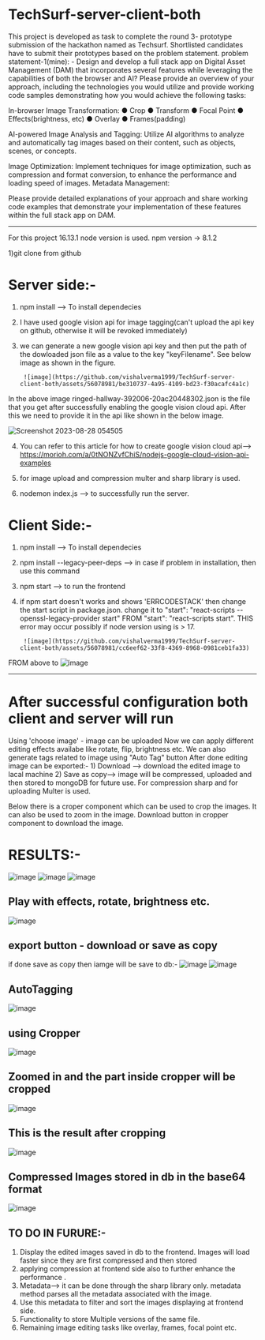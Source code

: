 # TechSurf-server-client-both

This project is developed as task to complete the round 3- prototype submission of the hackathon named as Techsurf. Shortlisted candidates have to submit their prototypes based on the problem statement.
problem statement-1(mine): -
Design and develop a full stack app on Digital Asset Management (DAM) that incorporates several features while leveraging the capabilities of both the browser and AI? Please provide an overview of your approach, including the technologies you would utilize and provide working code samples demonstrating how you would achieve the following tasks:

In-browser Image Transformation:
●	Crop
●	Transform
●	Focal Point
●	Effects(brightness, etc)
●	Overlay
●	Frames(padding)

AI-powered Image Analysis and Tagging:
Utilize AI algorithms to analyze and automatically tag images based on their content, such as objects, scenes, or concepts.

Image Optimization:
Implement techniques for image optimization, such as compression and format conversion, to enhance the performance and loading speed of images.
Metadata Management:

Please provide detailed explanations of your approach and share working code examples that demonstrate your implementation of these features within the full stack app on DAM.
************************************************************************************************************************************************************************************

For this project 
16.13.1 node version is used.
npm version -> 8.1.2

1)git clone from github

# Server side:-
1) npm install --> To install dependecies
2) I have used google vision api for image tagging(can't upload the api key on github, otherwise it will be revoked immediately)
3) we can generate a new google vision api key and then put the path of the dowloaded json file as a value to the key "keyFilename". See below image as shown in the figure. 

		![image](https://github.com/vishalverma1999/TechSurf-server-client-both/assets/56078981/be310737-4a95-4109-bd23-f30acafc4a1c)
In the above image ringed-hallway-392006-20ac20448302.json is the file that you get after successfully enabling the google vision cloud api.
After this we need to provide it in the api like shown in the below image.

![Screenshot 2023-08-28 054505](https://github.com/vishalverma1999/TechSurf-server-client-both/assets/56078981/a428fedc-c813-4476-a7a1-3bf2aae8f546)

4) You can refer to this article for how to create google vision cloud api--> https://morioh.com/a/0tNONZvfChiS/nodejs-google-cloud-vision-api-examples

5) for image upload and compression multer and sharp library is used.
6) nodemon index.js --> to successfully run the server.

# Client Side:-
1) npm install --> To install dependecies
2) npm install --legacy-peer-deps --> in case if problem in installation, then use this command
3) npm start --> to run the frontend 
4) if npm start doesn't works and shows 'ERRCODESTACK' then change the start script in package.json. change it to      "start": "react-scripts --openssl-legacy-provider start"   FROM   "start": "react-scripts start". THIS error may occur possibly if node version using is > 17.

		![image](https://github.com/vishalverma1999/TechSurf-server-client-both/assets/56078981/cc6eef62-33f8-4369-8968-0981ceb1fa33)
FROM above to 
![image](https://github.com/vishalverma1999/TechSurf-server-client-both/assets/56078981/cf983276-d716-42be-ac7f-6325b7025e77)



********************************************************************************************************************************************************************

# After successful configuration both client and server will run
Using 'choose image' - image can be uploaded
Now we can apply different editing effects availabe like rotate, flip, brightness etc.
We can also generate tags related to image using "Auto Tag" button
After done editing image can be exported:-
	1) Download --> download the edited image to lacal machine
	2) Save as copy--> image will be compressed, uploaded and then stored to mongoDB for 		                future use. For compression sharp and for uploading Multer is used.

Below there is a croper component which can be used to crop the images. It can also be used to zoom in the image.
Download button in cropper component to download the image.

# RESULTS:-
![image](https://github.com/vishalverma1999/TechSurf-server-client-both/assets/56078981/5a462ef5-98d3-4598-9635-e9b591c16e32)
![image](https://github.com/vishalverma1999/TechSurf-server-client-both/assets/56078981/ddf10e8a-a175-4bca-880b-08396be24c6b)
![image](https://github.com/vishalverma1999/TechSurf-server-client-both/assets/56078981/cdacfb0c-c426-42fb-9b7b-0b7353226ef4)
## Play with effects, rotate, brightness etc.
![image](https://github.com/vishalverma1999/TechSurf-server-client-both/assets/56078981/9260a5f7-7c16-4b1d-aa77-c8acb12adcf0)

## export button - download or save as copy
if done save as copy then iamge will be save to db:- 
![image](https://github.com/vishalverma1999/TechSurf-server-client-both/assets/56078981/52ce0d7c-9108-4bb6-9abf-e4b664b5191b)
![image](https://github.com/vishalverma1999/TechSurf-server-client-both/assets/56078981/d005c984-013e-4e47-b69e-000f99385221)

## AutoTagging
![image](https://github.com/vishalverma1999/TechSurf-server-client-both/assets/56078981/db5d894a-8bae-4853-a884-542d87953530)

## using Cropper
![image](https://github.com/vishalverma1999/TechSurf-server-client-both/assets/56078981/8cc138d9-b653-40cf-8b1d-c74d7003ec7e)
## Zoomed in and the part inside cropper will be cropped
![image](https://github.com/vishalverma1999/TechSurf-server-client-both/assets/56078981/bb6b60ef-6aec-422b-85d3-1f050d79d99f)
## This is the result after cropping
![image](https://github.com/vishalverma1999/TechSurf-server-client-both/assets/56078981/5833b279-59b4-4076-9d14-adadd05a1b51)
## Compressed Images stored in db in the base64 format
![image](https://github.com/vishalverma1999/TechSurf-server-client-both/assets/56078981/9188cb39-ae4c-461d-95e9-d4f9a81d6e2c)



## TO DO IN FURURE:-
1) Display the edited images saved in db to the frontend. Images will load faster since they are first compressed and then stored
2) applying compression at frontend side also to further enhance the performance .
3) Metadata--> it can be done through the sharp library only. metadata method parses all the metadata associated with the image.
4) Use this metadata to filter and sort the images displaying at frontend side.
5) Functionality to store Multiple versions of the same file.
6) Remaining image editing tasks like overlay, frames, focal point etc.
